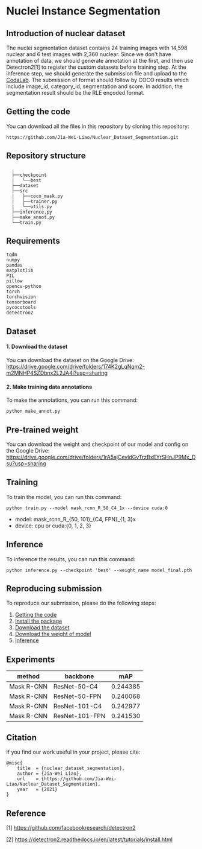 # Nuclei Instance Segmentation


##  Introduction of nuclear dataset
The nuclei segmentation dataset contains 24 training images with 14,598 nuclear and 6 test images with 2,360 nuclear.
Since we don't have annotation of data, we should generate annotation at the first,
and then use Detectron2[1] to register the custom datasets before training step.
At the inference step, we should generate the submission file and upload to the [CodaLab](https://codalab.lisn.upsaclay.fr/competitions/333?secret_key=3b31d945-289d-4da6-939d-39435b506ee5#results).
The submission of format should follow by COCO results which include image\_id, category\_id, segmentation and score.
In addition, the segmentation result should be the RLE encoded format.


## Getting the code
You can download all the files in this repository by cloning this repository:
```
https://github.com/Jia-Wei-Liao/Nuclear_Dataset_Segmentation.git
```


## Repository structure
      .
      ├──checkpoint
      |   └──best
      ├──dataset
      ├──src
      |   ├──coco_mask.py
      |   ├──trainer.py
      |   └──utils.py
      ├──inference.py 
      ├──make_annot.py
      └──train.py


## Requirements
```
tqdm
numpy
pandas
matplotlib
PIL
pillow
opencv-python
torch
torchvision
tensorboard
pycocotools
detectron2
```


## Dataset
#### 1. Download the dataset
You can download the dataset on the Google Drive:  
<https://drive.google.com/drive/folders/174K2gLqNqm2-m2MNHP4SZDbnx2L2JA4i?usp=sharing>
#### 2. Make training data annotations
To make the annotations, you can run this command:
```
python make_annot.py
```


## Pre-trained weight
You can download the weight and checkpoint of our model and config on the Google Drive:  
<https://drive.google.com/drive/folders/1rA5ajCevldGvTrzBxEYrSHnJP9Mx_Dsu?usp=sharing>

## Training
To train the model, you can run this command:
```
python train.py --model mask_rcnn_R_50_C4_1x --device cuda:0
```
- model: mask_rcnn\_R\_{50, 101}\_{C4, FPN}\_{1, 3}x
- device: cpu or cuda:{0, 1, 2, 3}


## Inference
To inference the results, you can run this command:
```
python inference.py --checkpoint 'best' --weight_name model_final.pth
```


## Reproducing submission
To reproduce our submission, please do the following steps:
1. [Getting the code](https://github.com/Jia-Wei-Liao/Nuclear_Dataset_Segmentation#Getting-the-code)
2. [Install the package](https://github.com/Jia-Wei-Liao/Nuclear_Dataset_Segmentation#requirements)
3. [Download the dataset](https://github.com/Jia-Wei-Liao/Nuclear_Dataset_Segmentation#dataset)
4. [Download the weight of model](https://github.com/Jia-Wei-Liao/Nuclear_Dataset_Segmentation#pre-trained-weight)
5. [Inference](https://github.com/Jia-Wei-Liao/Nuclear_Dataset_Segmentation#inference)


## Experiments
| method       | backbone      | mAP       |
| ------------ | ------------- | --------- |
| Mask R-CNN   | ResNet-50-C4  | 0.244385  |
| Mask R-CNN   | ResNet-50-FPN | 0.240068  |
| Mask R-CNN   | ResNet-101-C4 | 0.242977  |
| Mask R-CNN   | ResNet-101-FPN| 0.241530  |


## Citation
If you find our work useful in your project, please cite:
```
@misc{
    title  = {nuclear_dataset_segmentation},
    author = {Jia-Wei Liao},
    url    = {https://github.com/Jia-Wei-Liao/Nuclear_Dataset_Segmentation},
    year   = {2021}
}
```


## Reference
[1] https://github.com/facebookresearch/detectron2  

[2] https://detectron2.readthedocs.io/en/latest/tutorials/install.html 
